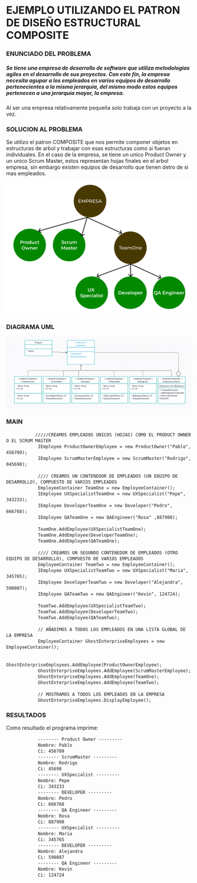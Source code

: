 # EJEMPLO UTILIZANDO EL PATRON DE DISEÑO ESTRUCTURAL COMPOSITE

### ENUNCIADO DEL PROBLEMA
##### Se tiene una empresa de desarrollo de software que utiliza metodologias agiles en el desarrollo de sus proyectos. Con este fin, la empresa necesita agupar a los empleados en varios equipos de desarrollo pertenecientes a la misma jerarquia, del mismo modo estos equipos pertenecen a una jerarquia mayor, la empresa. 
Al ser una empresa relativamente pequeña solo trabaja con un proyecto a la vez.
### SOLUCION AL PROBLEMA
Se utilizo el patron COMPOSITE que nos permite componer objetos en estructuras de arbol y trabajar con esas estructuras como si fueran individuales.
En el caso de la empresa, se tiene un unico Product Owner y un unico Scrum Master, estos representan hojas finales en el arbol empresa, sin embargo existen equipos de desarrollo que tienen detro de si mas empleados.

![TreeDiagram](https://github.com/jacovzap/CompositePattern/blob/main/Images/TreeDiagram/TreeDiagram.png)
### DIAGRAMA UML
![UML](https://github.com/jacovzap/CompositePattern/blob/main/Images/UMLDiagram/compositeDiagram.png)

### MAIN
```
           /////CREAMOS EMPLEADOS UNICOS (HOJAS) COMO EL PRODUCT OWNER O EL SCRUM MASTER
            IEmployee ProductOwnerEmployee = new ProductOwner("Pablo", 456789);
            IEmployee ScrumMasterEmployee = new ScrumMaster("Rodrigo", 045698);

            //// CREAMOS UN CONTENEDOR DE EMPLEADOS (UN EQUIPO DE DESARROLLO), COMPUESTO DE VARIOS EMPLEADOS
            EmployeeContainer TeamOne = new EmployeeContainer();
            IEmployee UXSpecialistTeamOne = new UXSpecialist("Pepe", 343233);
            IEmployee DeveloperTeamOne = new Developer("Pedro", 666768);
            IEmployee QATeamOne = new QAEngineer("Rosa" ,887908);

            TeamOne.AddEmployee(UXSpecialistTeamOne);
            TeamOne.AddEmployee(DeveloperTeamOne);
            TeamOne.AddEmployee(QATeamOne);

            //// CREAMOS UN SEGUNDO CONTENEDOR DE EMPLEADOS (OTRO EQUIPO DE DESARROLLO), COMPUESTO DE VARIOS EMPLEADOS
            EmployeeContainer TeamTwo = new EmployeeContainer();
            IEmployee UXSpecialistTeamTwo = new UXSpecialist("Maria", 345765);
            IEmployee DeveloperTeamTwo = new Developer("Alejandra", 590087);
            IEmployee QATeamTwo = new QAEngineer("Kevin", 124724);

            TeamTwo.AddEmployee(UXSpecialistTeamTwo);
            TeamTwo.AddEmployee(DeveloperTeamTwo);
            TeamTwo.AddEmployee(QATeamTwo);

            // AÑADIMOS A TODOS LOS EMPLEADOS EN UNA LISTA GLOBAL DE LA EMPRESA
            EmployeeContainer GhostEnterpriseEmployees = new EmployeeContainer();

            GhostEnterpriseEmployees.AddEmployee(ProductOwnerEmployee);
            GhostEnterpriseEmployees.AddEmployee(ScrumMasterEmployee);
            GhostEnterpriseEmployees.AddEmployee(TeamOne);
            GhostEnterpriseEmployees.AddEmployee(TeamTwo);

            // MOSTRAMOS A TODOS LOS EMPLEADOS EN LA EMPRESA
            GhostEnterpriseEmployees.DisplayEmployee();
```
### RESULTADOS
Como resultado el programa imprime:
```
            -------- Product Owner ---------
            Nombre: Pablo
            Ci: 456789
            -------- ScrumMaster ---------
            Nombre: Rodrigo
            Ci: 45698
            -------- UXSpecialist ---------
            Nombre: Pepe
            Ci: 343233
            -------- DEVELOPER ---------
            Nombre: Pedro
            Ci: 666768
            -------- QA Engineer ---------
            Nombre: Rosa
            Ci: 887908
            -------- UXSpecialist ---------
            Nombre: Maria
            Ci: 345765
            -------- DEVELOPER ---------
            Nombre: Alejandra
            Ci: 590087
            -------- QA Engineer ---------
            Nombre: Kevin
            Ci: 124724
```
